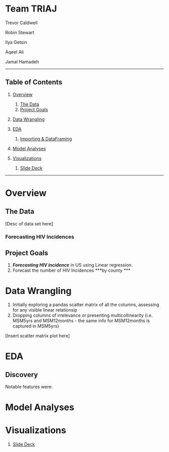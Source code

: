 # Team TRIAJ

Trevor Caldwell

Robin Stewart

Ilya Getsin

Aqeel Ali

Jamal Hamadeh
___
## Table of Contents


1. [Overview](#Overview)
    1. [The Data](#The-Data)
    1. [Project Goals](##Project-Goals)
1. [Data Wrangling](##Data-Wrangling)
1. [EDA](#EDA)
    1. [Importing & DataFraming](##Importing-&-DataFraming)
    
1. [Model Analyses](#Model-Analyses)
1. [Visualizations](#Visualizations)
    1. [Slide Deck](https://docs.google.com/presentation/d/1iIjkURRV3yMbMUNnj3k_r3jpHNOrMHAOR2SaIU2j2O8/edit?usp=sharing)
---

# Overview 

## The Data

[Desc of data set here]

### Forecasting HIV Incidences

## Project Goals


1. ***Forecasting HIV incidence*** in US using Linear regression.
2. Forecast the number of HIV Incidences ***by county ***

# Data Wrangling

1. Initially exploring a pandas scatter matrix of all the columns, assessing for any visible linear relationsip
2. Dropping columns of irrelevance or presenting multicollinearity (i.e. MSM5yrs and MSM12months - the same info for MSM12months is captured in MSM5yrs)

[Insert scatter matrix plot here]

# EDA


## Discovery

Notable features were:


# Model Analyses



# Visualizations



1. [Slide Deck](https://docs.google.com/presentation/d/1iIjkURRV3yMbMUNnj3k_r3jpHNOrMHAOR2SaIU2j2O8/edit?usp=sharing)